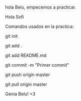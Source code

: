 hola Belu, empecemos a practicar.

Hola Sofi

Comandos usados en la practica:


git init

git add .

git add README.md

git commit -m "Primer commit"

git push origin master

git pull origin master
 
 Genia Belu! <3